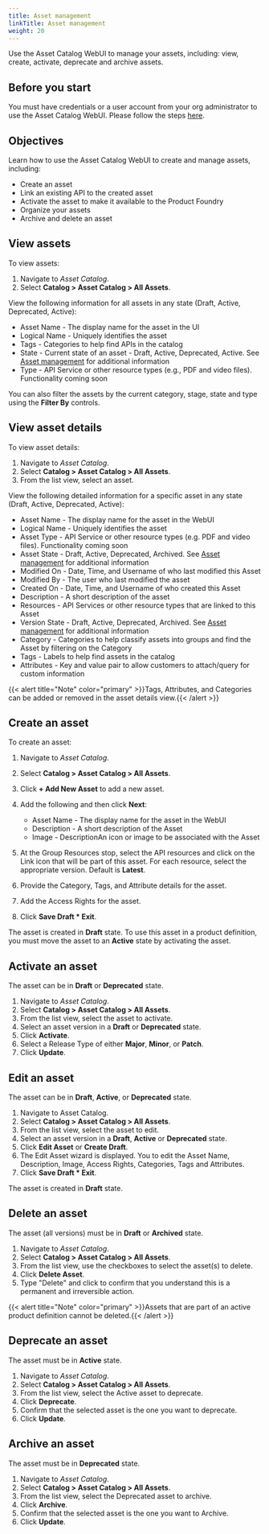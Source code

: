 ```yaml
---
title: Asset management
linkTitle: Asset management
weight: 20
---
```


Use the Asset Catalog WebUI to manage your assets, including: view, create, activate, deprecate and archive assets.

## Before you start

You must have credentials or a user account from your org administrator to use the Asset Catalog WebUI.  Please follow the steps [here](https://docs.axway.com/bundle/platform-management/page/docs/management_guide/organizations/managing_organizations/index.html#managing-users).

## Objectives

Learn how to use the Asset Catalog WebUI to create and manage assets, including:

* Create an asset
* Link an existing API to the created asset
* Activate the asset to make it available to the Product Foundry
* Organize your assets
* Archive and delete an asset

## View assets

To view assets:

1. Navigate to *Asset Catalog*.
2. Select **Catalog > Asset Catalog > All Assets**.

View the following information for all assets in any state (Draft, Active, Deprecated, Active):

* Asset Name - The display name for the asset in the UI
* Logical Name - Uniquely identifies the asset
* Tags - Categories to help find APIs in the catalog
* State - Current state of an asset - Draft, Active, Deprecated, Active. See [Asset management](/docs/manage_asset_catalog/asset_lifecycle/) for additional information
* Type - API Service or other resource types (e.g., PDF and video files). Functionality coming soon

You can also filter the assets by the current category, stage, state and type using the **Filter By** controls.

## View asset details

To view asset details:

1. Navigate to *Asset Catalog*.
2. Select **Catalog > Asset Catalog > All Assets**.
3. From the list view, select an asset.

View the following detailed information for a specific asset in any state (Draft, Active, Deprecated, Active):

* Asset Name - The display name for the asset in the WebUI
* Logical Name - Uniquely identifies the asset
* Asset Type - API Service or other resource types (e.g. PDF and video files). Functionality coming soon
* Asset State - Draft, Active, Deprecated, Archived. See [Asset management](/docs/manage_asset_catalog/asset_lifecycle/) for additional information
* Modified On - Date, Time, and Username of who last modified this Asset
* Modified By - The user who last modified the asset
* Created On - Date, Time, and Username of who created this Asset
* Description - A short description of the asset
* Resources - API Services or other resource types that are linked to this Asset
* Version State - Draft, Active, Deprecated, Archived. See [Asset management](/docs/manage_asset_catalog/asset_lifecycle/) for additional information
* Category - Categories to help classify assets into groups and find the Asset by filtering on the Category
* Tags - Labels to help find assets in the catalog
* Attributes - Key and value pair to allow customers to attach/query for custom information

{{< alert title="Note" color="primary" >}}Tags, Attributes, and Categories can be added or removed in the asset details view.{{< /alert >}}

## Create an asset

To create an asset:

1. Navigate to *Asset Catalog*.
2. Select **Catalog > Asset Catalog > All Assets**.
3. Click **+ Add New Asset** to add a new asset.
4. Add the following and then click **Next**:

    * Asset Name - The display name for the asset in the WebUI
    * Description - A short description of the Asset
    * Image - DescriptionAn icon or image to be associated with the Asset

5. At the Group Resources stop, select the API resources and click on the Link icon that will be part of this asset. For each resource, select the appropriate version. Default is **Latest**.
6. Provide the Category, Tags, and Attribute details for the asset.
7. Add the Access Rights for the asset.
8. Click **Save Draft * Exit**.

The asset is created in **Draft** state. To use this asset in a product definition, you must move the asset to an **Active** state by activating the asset.

## Activate an asset

The asset can be in **Draft** or **Deprecated** state.

1. Navigate to *Asset Catalog*.
2. Select **Catalog > Asset Catalog > All Assets**.
3. From the list view, select the asset to activate.
4. Select an asset version in a **Draft** or **Deprecated** state.
5. Click **Activate**.
6. Select a Release Type of either **Major**, **Minor**, or **Patch**.
7. Click **Update**.

## Edit an asset

The asset can be in **Draft**, **Active**, or **Deprecated** state.

1. Navigate to Asset Catalog.
2. Select **Catalog > Asset Catalog > All Assets**.
3. From the list view, select the asset to edit.
4. Select an asset version in a **Draft**, **Active** or **Deprecated** state.
5. Click **Edit Asset** or **Create Draft**.
6. The Edit Asset wizard is displayed. You to edit the Asset Name, Description, Image, Access Rights, Categories, Tags and Attributes.
7. Click **Save Draft * Exit**.

The asset is created in **Draft** state.

## Delete an asset

The asset (all versions) must be in **Draft**  or **Archived** state.

1. Navigate to *Asset Catalog*.
2. Select **Catalog > Asset Catalog > All Assets**.
3. From the list view, use the checkboxes to select the asset(s) to delete.
4. Click **Delete Asset**.
5. Type "Delete" and click to confirm that you understand this is a permanent and irreversible action.

{{< alert title="Note" color="primary" >}}Assets that are part of an active product definition cannot be deleted.{{< /alert >}}

## Deprecate an asset

The asset must be in **Active** state.

1. Navigate to *Asset Catalog*.
2. Select **Catalog > Asset Catalog > All Assets**.
3. From the list view, select the Active asset to deprecate.
4. Click **Deprecate**.
5. Confirm that the selected asset is the one you want to deprecate.
6. Click **Update**.

## Archive an asset

The asset must be in **Deprecated** state.

1. Navigate to *Asset Catalog*.
2. Select **Catalog > Asset Catalog > All Assets**.
3. From the list view, select the Deprecated asset to archive.
4. Click **Archive**.
5. Confirm that the selected asset is the one you want to Archive.
6. Click **Update**.
